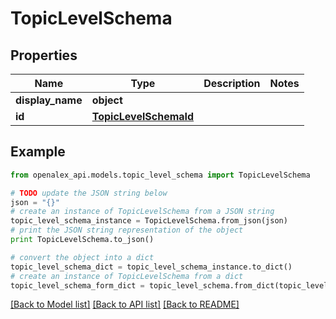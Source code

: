 # TopicLevelSchema


## Properties
Name | Type | Description | Notes
------------ | ------------- | ------------- | -------------
**display_name** | **object** |  | 
**id** | [**TopicLevelSchemaId**](TopicLevelSchemaId.md) |  | 

## Example

```python
from openalex_api.models.topic_level_schema import TopicLevelSchema

# TODO update the JSON string below
json = "{}"
# create an instance of TopicLevelSchema from a JSON string
topic_level_schema_instance = TopicLevelSchema.from_json(json)
# print the JSON string representation of the object
print TopicLevelSchema.to_json()

# convert the object into a dict
topic_level_schema_dict = topic_level_schema_instance.to_dict()
# create an instance of TopicLevelSchema from a dict
topic_level_schema_form_dict = topic_level_schema.from_dict(topic_level_schema_dict)
```
[[Back to Model list]](../README.md#documentation-for-models) [[Back to API list]](../README.md#documentation-for-api-endpoints) [[Back to README]](../README.md)


